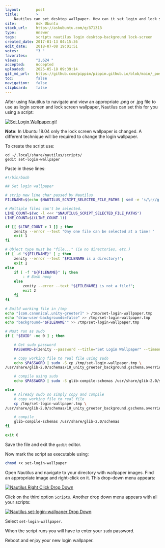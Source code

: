 ```yaml
---
layout:       post
title:        >
    Nautilus can set desktop wallpaper. How can it set login and lock screen wallpaper?
site:         Ask Ubuntu
stack_url:    https://askubuntu.com/q/871313
type:         Answer
tags:         scripts nautilus login desktop-background lock-screen
created_date: 2017-01-13 04:15:36
edit_date:    2018-07-08 19:01:51
votes:        "3 "
favorites:    
views:        "2,624 "
accepted:     Accepted
uploaded:     2025-05-18 09:39:14
git_md_url:   https://github.com/pippim/pippim.github.io/blob/main/_posts/2017/2017-01-13-Nautilus-can-set-desktop-wallpaper.-How-can-it-set-login-and-lock-screen-wallpaper_.md
toc:          false
navigation:   false
clipboard:    false
---
```


After using Nautilus to navigate and view an appropriate .png or .jpg file to use as login screen and lock screen wallpaper, Nautilus can set this for you using a script:

[![Set Login Wallpaper.gif][1]][1]


**Note:** In Ubuntu 18.04 only the lock screen wallpaper is changed. A different technique will be required to change the login wallpaper.

To create the script use:

``` 
cd ~/.local/share/nautilus/scripts/
gedit set-login-wallpaper
```

Paste in these lines:



``` bash
#!/bin/bash

## Set login wallpaper

# strip new line char passed by Nautilus
FILENAME=$(echo $NAUTILUS_SCRIPT_SELECTED_FILE_PATHS | sed -e 's/\r//g')

# Multiple files can't be selected.
LINE_COUNT=$(wc -l <<< "$NAUTILUS_SCRIPT_SELECTED_FILE_PATHS")
LINE_COUNT=$((LINE_COUNT-1))

if [[ $LINE_COUNT > 1 ]] ; then
    zenity --error --text "Ony one file can be selected at a time! "
    exit 1
fi

# Object type must be "file..." (ie no directories, etc.)
if [ -d "${FILENAME}" ] ; then
    zenity --error --text "$FILENAME is a directory!";
    exit 1
else
    if [ -f "${FILENAME}" ]; then
        : # Bash noop
    else
        zenity --error --text "${FILENAME} is not a file!";
        exit 2
    fi
fi

# Build working file in /tmp
echo "[com.canonical.unity-greeter]" > /tmp/set-login-wallpaper.tmp
echo "draw-user-backgrounds=false" >> /tmp/set-login-wallpaper.tmp
echo "background='$FILENAME'" >> /tmp/set-login-wallpaper.tmp

# Must run as sudo
if [ "$EUID" -ne 0 ] ; then

    # Get sudo password
    PASSWORD=$(zenity --password --title="Set Login Wallpaper" --timeout=20)

    # copy working file to real file using sudo
    echo $PASSWORD | sudo -S cp /tmp/set-login-wallpaper.tmp \
/usr/share/glib-2.0/schemas/10_unity_greeter_background.gschema.override

    # compile using sudo
    echo $PASSWORD | sudo -S glib-compile-schemas /usr/share/glib-2.0/schemas

else
    # Already sudo so simply copy and compile
    # copy working file to real file
    cp /tmp/set-login-wallpaper.tmp \
/usr/share/glib-2.0/schemas/10_unity_greeter_background.gschema.override

    # compile
    glib-compile-schemas /usr/share/glib-2.0/schemas
fi

exit 0
```

Save the file and exit the `gedit` editor.

Now mark the script as executable using:

``` bash
chmod +x set-login-wallpaper
```

Open Nautilus and navigate to your directory with wallpaper images. Find an appropriate image and right-click on it. This drop-down menu appears:

[![Nautilus Right Click Drop Down][2]][2]

Click on the third option `Scripts`. Another drop down menu appears with all your scripts:

[![Nautilus set-login-wallpaper Drop Down][3]][3]

Select `set-login-wallpaper`.

When the script runs you will have to enter your `sudo` password.

Reboot and enjoy your new login wallpaper.


  [1]: https://pippim.github.io/assets/img/posts/2017/ysvFg.gif
  [2]: https://pippim.github.io/assets/img/posts/2017/EleRC.png
  [3]: https://pippim.github.io/assets/img/posts/2017/CsQ9O.png
